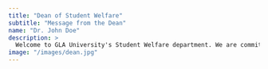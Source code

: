 ```yaml
---
title: "Dean of Student Welfare"
subtitle: "Message from the Dean"
name: "Dr. John Doe"
description: >
  Welcome to GLA University's Student Welfare department. We are committed to providing the best support for our students.
image: "/images/dean.jpg"
---
```

